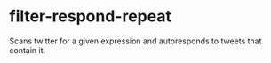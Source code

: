 # filter-respond-repeat
Scans twitter for a given expression and autoresponds to tweets that contain it.

